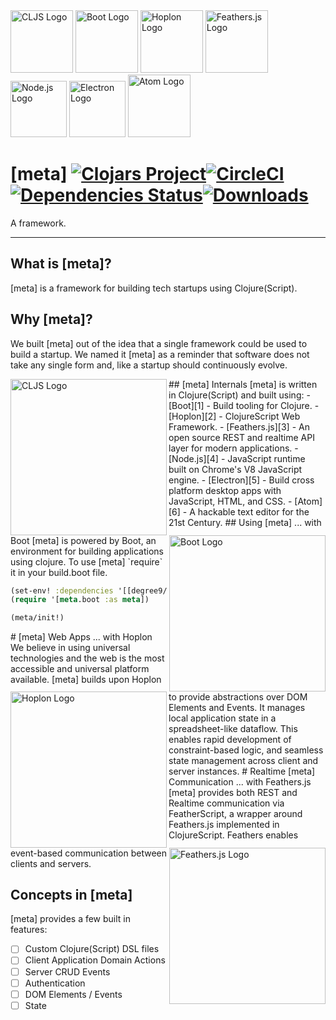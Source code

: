 <img src="https://raw.githubusercontent.com/cljs/logo/master/cljs.png" width="100" alt="CLJS Logo">
<img src="http://boot-clj.com/assets/images/logos/boot-logo-3.png" width="100" alt="Boot Logo">
<img src="http://hoplon.io/images/logos/hoplon-logo.png" width="100" alt="Hoplon Logo">
<img src="http://s32.postimg.org/4k9q912x1/aar_QEIys.jpg" width="100" alt="Feathers.js Logo">
<img src="https://cdn.worldvectorlogo.com/logos/nodejs-icon.svg" width="90" alt="Node.js Logo">
<img src="https://camo.githubusercontent.com/79904b8ba0d1bce43022bbd5710f0ea1db33f54f/68747470733a2f2f7261776769742e636f6d2f73696e647265736f726875732f617765736f6d652d656c656374726f6e2f6d61737465722f656c656374726f6e2d6c6f676f2e737667" width="90" alt="Electron Logo">
<img src="https://upload.wikimedia.org/wikipedia/commons/thumb/8/80/Atom_editor_logo.svg/2000px-Atom_editor_logo.svg.png" width="100" alt="Atom Logo">

# [meta] [![Clojars Project][7]][8][![CircleCI][9]][10][![Dependencies Status][11]][12][![Downloads][13]][14]
A framework.
***

## What is [meta]?
[meta] is a framework for building tech startups using Clojure(Script).

## Why [meta]?
We built [meta] out of the idea that a single framework could be used to build a startup. We named it [meta] as a reminder that software does not take any single form and, like a startup should continuously evolve.

<img src="https://raw.githubusercontent.com/cljs/logo/master/cljs.png" width="250" alt="CLJS Logo" align="left">
## [meta] Internals
[meta] is written in Clojure(Script) and built using: 
- [Boot][1] - Build tooling for Clojure.
- [Hoplon][2] - ClojureScript Web Framework.
- [Feathers.js][3] - An open source REST and realtime API layer for modern applications.
- [Node.js][4] - JavaScript runtime built on Chrome's V8 JavaScript engine.
- [Electron][5] - Build cross platform desktop apps with JavaScript, HTML, and CSS.
- [Atom][6] - A hackable text editor for the 21st Century.


<img src="http://boot-clj.com/assets/images/logos/boot-logo-3.png" width="250" alt="Boot Logo" align="right">
## Using [meta] ... with Boot
[meta] is powered by Boot, an environment for building applications using clojure.
To use [meta] `require` it in your build.boot file.

```clojure
(set-env! :dependencies '[[degree9/meta "0.0.0"]])
(require '[meta.boot :as meta])

(meta/init!)
```


<img src="http://hoplon.io/images/logos/hoplon-logo.png" width="250" alt="Hoplon Logo" align="left">
# [meta] Web Apps ... with Hoplon
We believe in using universal technologies and the web is the most accessible and universal platform available. [meta] builds upon Hoplon to provide abstractions over DOM Elements and Events. It manages local application state in a spreadsheet-like dataflow. This enables rapid development of constraint-based logic, and seamless state management across client and server instances.


<img src="http://s32.postimg.org/4k9q912x1/aar_QEIys.jpg" width="250" alt="Feathers.js Logo" align="right">
# Realtime [meta] Communication ... with Feathers.js
[meta] provides both REST and Realtime communication via FeatherScript, a wrapper around Feathers.js implemented in ClojureScript. Feathers enables event-based communication between clients and servers.


## Concepts in [meta]
[meta] provides a few built in features:
- [ ] Custom Clojure(Script) DSL files
- [ ] Client Application Domain Actions
- [ ] Server CRUD Events
- [ ] Authentication
- [ ] DOM Elements / Events
- [ ] State

[1]: http://boot-clj.com
[2]: http://hoplon.io
[3]: http://feathersjs.com
[4]: http://nodejs.org
[5]: http://electron.atom.io
[6]: http://atom.io
[7]: https://img.shields.io/clojars/v/degree9/meta.svg
[8]: https://clojars.org/degree9/meta
[9]: https://circleci.com/gh/degree9/meta.svg?style=svg
[10]: https://circleci.com/gh/degree9/meta
[11]: https://jarkeeper.com/degree9/meta/status.svg
[12]: https://jarkeeper.com/degree9/meta
[13]: https://jarkeeper.com/degree9/meta/downloads.svg
[14]: https://jarkeeper.com/degree9/meta
